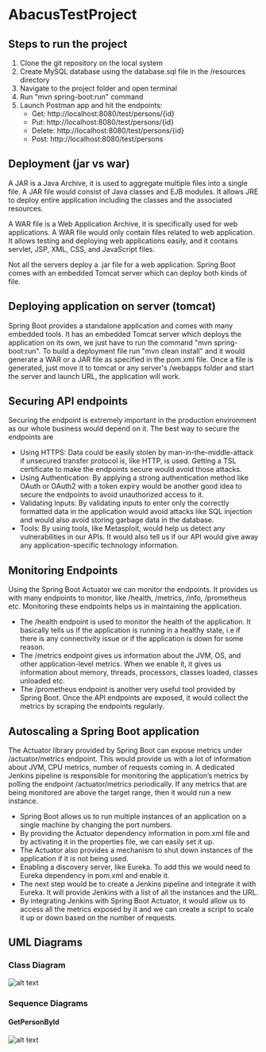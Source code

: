 # AbacusTestProject

## Steps to run the project
1. Clone the git repository on the local system
2. Create MySQL database using the database.sql file in the /resources directory
3. Navigate to the project folder and open terminal
4. Run "mvn spring-boot:run" command
5. Launch Postman app and hit the endpoints: 
    * Get: http://localhost:8080/test/persons/{id}
    * Put: http://localhost:8080/test/persons/{id}
    * Delete: http://localhost:8080/test/persons/{id}
    * Post: http://localhost:8080/test/persons

## Deployment (jar vs war)
A JAR is a Java Archive, it is used to aggregate multiple files into a single file. A JAR file would consist of Java classes and EJB modules. It allows JRE to deploy entire application including the classes and the associated resources.

A WAR file is a Web Application Archive, it is specifically used for web applications. A WAR file would only contain files related to web application. It allows testing and deploying web applications easily, and it contains servlet, JSP, XML, CSS, and JavaScript files.

Not all the servers deploy a .jar file for a web application. Spring Boot comes with an embedded Tomcat server which can deploy both kinds of file. 

## Deploying application on server (tomcat)
Spring Boot provides a standalone application and comes with many embedded tools. It has an embedded Tomcat server which deploys the application on its own, we just have to run the command "mvn spring-boot:run". To build a deployment file run "mvn clean install" and it would generate a WAR or a JAR file as specified in the pom.xml file. Once a file is generated, just move it to tomcat or any server's /webapps folder and start the server and launch URL, the application will work.  

## Securing API endpoints
Securing the endpoint is extremely important in the production environment as our whole business would depend on it. The best way to secure the endpoints are
* Using HTTPS: Data could be easily stolen by man-in-the-middle-attack if unsecured transfer protocol is, like HTTP, is used. Getting a TSL certificate to make the endpoints secure would avoid those attacks.
* Using Authentication: By applying a strong authentication method like OAuth or OAuth2 with a token expiry would be another good idea to secure the endpoints to avoid unauthorized access to it.
* Validating Inputs: By validating inputs to enter only the correctly formatted data in the application would avoid attacks like SQL injection and would also avoid storing garbage data in the database.
* Tools: By using tools, like Metasploit, would help us detect any vulnerabilities in our APIs. It would also tell us if our API would give away any application-specific technology information.

## Monitoring Endpoints
Using the Spring Boot Actuator we can monitor the endpoints. It provides us with many endpoints to monitor, like /health, /metrics, /info, /prometheus etc. Monitoring these endpoints helps us in maintaining the application.
* The /health endpoint is used to monitor the health of the application. It basically tells us if the application is running in a healthy state, i.e if there is any connectivity issue or if the application is down for some reason.
* The /metrics endpoint gives us information about the JVM, OS, and other application-level metrics. When we enable it, it gives us information about memory, threads, processors, classes loaded, classes unloaded etc.
* The /prometheus endpoint is another very useful tool provided by Spring Boot. Once the API endpoints are exposed, it would collect the metrics by scraping the endpoints regularly.

## Autoscaling a Spring Boot application
The Actuator library provided by Spring Boot can expose metrics under /actuator/metrics endpoint. This would provide us with a lot of information about JVM, CPU metrics, number of requests coming in. A dedicated Jenkins pipeline is responsible for monitoring the application’s metrics by polling the endpoint /actuator/metrics periodically. If any metrics that are being monitored are above the target range, then it would run a new instance.
* Spring Boot allows us to run multiple instances of an application on a single machine by changing the port numbers.
* By providing the Actuator dependency information in pom.xml file and by activating it in the properties file, we can easily set it up.
* The Actuator also provides a mechanism to shut down instances of the application if it is not being used.
* Enabling a discovery server, like Eureka. To add this we would need to Eureka dependency in pom.xml and enable it.
* The next step would be to create a Jenkins pipeline and integrate it with Eureka. It will provide Jenkins with a list of all the instances and the URL.
* By integrating Jenkins with Spring Boot Actuator, it would allow us to access all the metrics exposed by it and we can create a script to scale it up or down based on the number of requests.

## UML Diagrams
### Class Diagram
![alt text](https://github.com/sidSinghal/AbacusTestProject/tree/master/diagrams/ClassDiagram.JPG)

### Sequence Diagrams
#### GetPersonById
![alt text](https://github.com/sidSinghal/AbacusTestProject/tree/master/diagrams/GetPersonById.png)